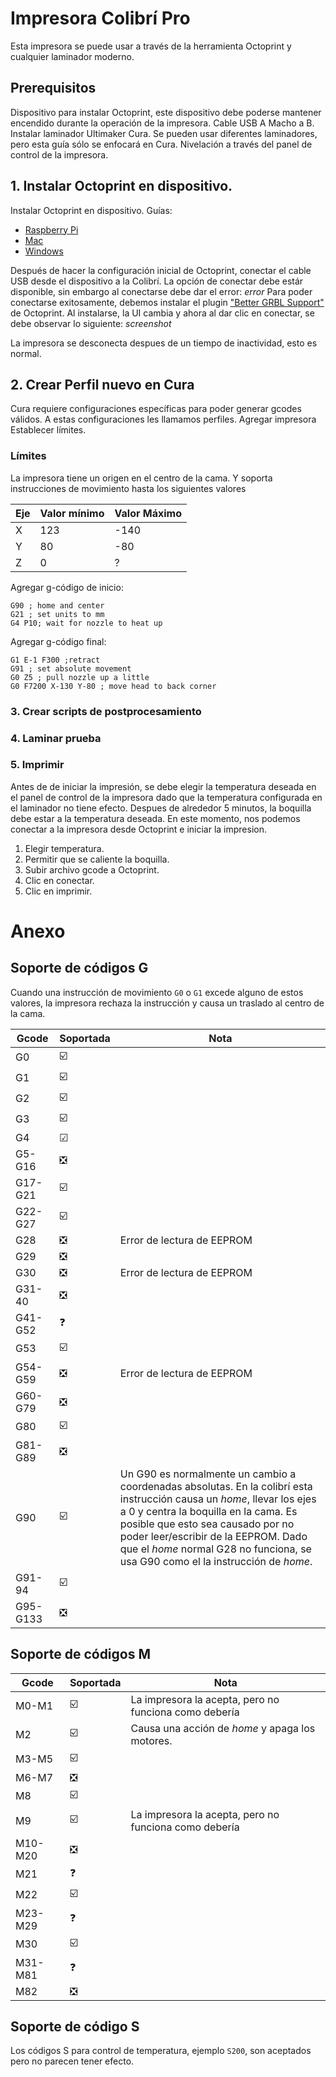 # Impresora Colibrí Pro
Esta impresora se puede usar a través de la herramienta Octoprint y cualquier laminador moderno.

## Prerequisitos
Dispositivo para instalar Octoprint, este dispositivo debe poderse mantener encendido durante la operación de la impresora.
Cable USB A Macho a B.
Instalar laminador Ultimaker Cura. Se pueden usar diferentes laminadores, pero esta guía sólo se enfocará en Cura.
Nivelación a través del panel de control de la impresora.

## 1. Instalar Octoprint en dispositivo.
Instalar Octoprint en dispositivo. Guías:
  - [Raspberry Pi](https://octoprint.org/download/#octopi)
  - [Mac](https://octoprint.org/download/#installing-manually)
  - [Windows](https://octoprint.org/download/#windows-installer)

Después de hacer la configuración inicial de Octoprint, conectar el cable USB desde el dispositivo a la Colibrí.
La opción de conectar debe estár disponible, sin embargo al conectarse debe dar el error:
*error*
Para poder conectarse exitosamente, debemos instalar el plugin ["Better GRBL Support"](https://plugins.octoprint.org/plugins/bettergrblsupport/) de Octoprint.
Al instalarse, la UI cambia y ahora al dar clic en conectar, se debe observar lo siguiente:
*screenshot*

La impresora se desconecta despues de un tiempo de inactividad, esto es normal.

## 2. Crear Perfil nuevo en Cura
Cura requiere configuraciones específicas para poder generar gcodes válidos. A estas configuraciones les llamamos perfiles.
Agregar impresora
Establecer límites.

### Límites
La impresora tiene un origen en el centro de la cama. Y soporta instrucciones de movimiento hasta los siguientes valores

|Eje| Valor mínimo | Valor Máximo |
|---|-----|------|
| X | 123 | -140 |
| Y | 80  | -80  |
| Z | 0   | ?    |

Agregar g-código de inicio:
```
G90 ; home and center
G21 ; set units to mm
G4 P10; wait for nozzle to heat up
```
Agregar g-código final:
```
G1 E-1 F300 ;retract
G91 ; set absolute movement
G0 Z5 ; pull nozzle up a little
G0 F7200 X-130 Y-80 ; move head to back corner
```

### 3. Crear scripts de postprocesamiento

### 4. Laminar prueba

### 5. Imprimir
Antes de de iniciar la impresión, se debe elegir la temperatura deseada en el panel de control de la impresora dado que la temperatura configurada en el laminador no tiene efecto. Despues de alrededor 5 minutos, la boquilla debe estar a la temperatura deseada. En este momento, nos podemos conectar a la impresora desde Octoprint e iniciar la impresion.
1. Elegir temperatura.
2. Permitir que se caliente la boquilla.
3. Subir archivo gcode a Octoprint.
4. Clic en conectar.
5. Clic en imprimir.

# Anexo

## Soporte de códigos G
Cuando una instrucción de movimiento `G0` o `G1` excede alguno de estos valores, la impresora rechaza la instrucción y causa un traslado al centro de la cama.

| Gcode|Soportada|Nota |
|------|:--------|-----|
| G0 |  ☑️ |  |
| G1 |  ☑️ |  |
| G2 |  ☑️ |  |
| G3 |  ☑️ |  |
| G4 |  ☑ |  |
| G5-G16 | ❎  |  |
| G17-G21 | ☑️  |  |
| G22-G27 | ☑️  |  |
| G28 | ❎  | Error de lectura de EEPROM |
| G29 | ❎  |  |
| G30 | ❎  | Error de lectura de EEPROM |
| G31-40 | ❎  |  |
| G41-G52 | ❓| |
| G53 | ☑️ |  |
| G54-G59 | ❎  | Error de lectura de EEPROM |
| G60-G79 | ❎  |  |
| G80 | ☑️  |  |
| G81-G89 | ❎  |  |
| G90  | ☑️  | Un G90 es normalmente un cambio a coordenadas absolutas. En la colibrí esta instrucción causa un _home_, llevar los ejes a 0 y centra la boquilla en la cama. Es posible que esto sea causado por no poder leer/escribir de la EEPROM. Dado que el _home_ normal G28 no funciona, se usa G90 como el la instrucción de _home_. |
| G91-94  | ☑️  |  |
| G95-G133  | ❎  |  |

## Soporte de códigos M
| Gcode|Soportada|Nota |
|------|:--------|-----|
| M0-M1 |  ☑️ | La impresora la acepta, pero no funciona como debería |
| M2 |  ☑️ | Causa una acción de _home_ y apaga los motores. |
| M3-M5 |  ☑️ |  |
M6-M7 |  ❎ |  |
| M8  | ☑️  |  |
| M9 |  ☑️ | La impresora la acepta, pero no funciona como debería |
| M10-M20  | ❎  |  |
| M21 | ❓| |
| M22  | ☑️  |  |
| M23-M29 | ❓| |
| M30  | ☑️  |  |
| M31-M81 | ❓| |
| M82  | ❎  |  |

## Soporte de código S
Los códigos S para control de temperatura, ejemplo `S200`, son aceptados pero no parecen tener efecto.

